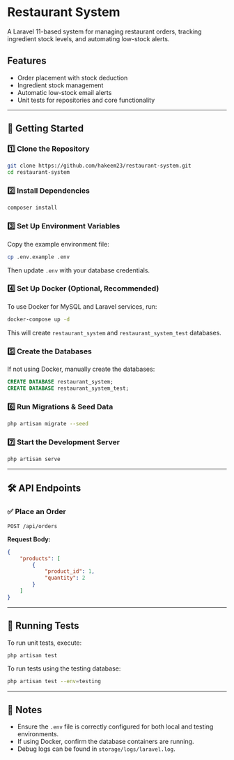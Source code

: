 # Restaurant System

A Laravel 11-based system for managing restaurant orders, tracking ingredient stock levels, and automating low-stock alerts.

## Features

- Order placement with stock deduction
- Ingredient stock management
- Automatic low-stock email alerts
- Unit tests for repositories and core functionality

---

## 🚀 Getting Started

### 1️⃣ Clone the Repository

```bash
git clone https://github.com/hakeem23/restaurant-system.git
cd restaurant-system
```

### 2️⃣ Install Dependencies

```bash
composer install
```

### 3️⃣ Set Up Environment Variables

Copy the example environment file:

```bash
cp .env.example .env
```

Then update `.env` with your database credentials.

### 4️⃣ Set Up Docker (Optional, Recommended)

To use Docker for MySQL and Laravel services, run:

```bash
docker-compose up -d
```

This will create `restaurant_system` and `restaurant_system_test` databases.

### 5️⃣ Create the Databases

If not using Docker, manually create the databases:

```sql
CREATE DATABASE restaurant_system;
CREATE DATABASE restaurant_system_test;
```

### 6️⃣ Run Migrations & Seed Data

```bash
php artisan migrate --seed
```

### 7️⃣ Start the Development Server

```bash
php artisan serve
```

---

## 🛠 API Endpoints

### ✅ Place an Order

```http
POST /api/orders
```

**Request Body:**

```json
{
    "products": [
        {
            "product_id": 1,
            "quantity": 2
        }
    ]
}
```

---

## 🧪 Running Tests

To run unit tests, execute:

```bash
php artisan test
```

To run tests using the testing database:

```bash
php artisan test --env=testing
```

---

## 📌 Notes

- Ensure the `.env` file is correctly configured for both local and testing environments.
- If using Docker, confirm the database containers are running.
- Debug logs can be found in `storage/logs/laravel.log`.


